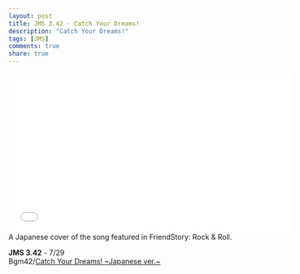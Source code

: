 ```yaml
---
layout: post
title: JMS 3.42 - Catch Your Dreams!
description: "Catch Your Dreams!"
tags: [JMS]
comments: true
share: true
---
```


<iframe width="560" height="315" src="//www.youtube.com/embed/ZJJvowmQ7uQ" frameborder="0" allowfullscreen></iframe>
A Japanese cover of the song featured in FriendStory: Rock & Roll.

<b>JMS 3.42</b> - 7/29  
Bgm42/<a href="http://youtu.be/ZJJvowmQ7uQ">Catch Your Dreams! ~Japanese ver.~</a>  
